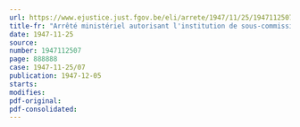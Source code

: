 ```yaml
---
url: https://www.ejustice.just.fgov.be/eli/arrete/1947/11/25/1947112507/justel
title-fr: "Arrêté ministériel autorisant l'institution de sous-commissions consultatives pour prisonniers politiques (abrogé par AM 05-04-1952, art. 6)"
date: 1947-11-25
source:
number: 1947112507
page: 888888
case: 1947-11-25/07
publication: 1947-12-05
starts:
modifies:
pdf-original:
pdf-consolidated:
---
```


